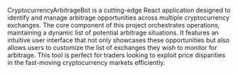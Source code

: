 CryptocurrencyArbitrageBot is a cutting-edge React application designed to identify and manage arbitrage opportunities across multiple cryptocurrency exchanges. The core component of this project orchestrates operations, maintaining a dynamic list of potential arbitrage situations. It features an intuitive user interface that not only showcases these opportunities but also allows users to customize the list of exchanges they wish to monitor for arbitrage. This tool is perfect for traders looking to exploit price disparities in the fast-moving cryptocurrency markets efficiently.